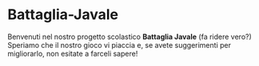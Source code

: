 # Battaglia-Javale

Benvenuti nel nostro progetto scolastico **Battaglia Javale** (fa ridere vero?)  
Speriamo che il nostro gioco vi piaccia e, se avete suggerimenti per migliorarlo, non esitate a farceli sapere!
